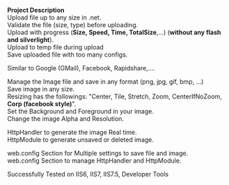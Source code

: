 **Project Description**  
Upload file up to any size in .net.  
Validate the file (size, type) before uploading.  
Upload with progress (**Size, Speed, Time, TotalSize**,...) (**without any flash and silverlight**).  
Upload to temp file during upload  
Save uploaded file with too many configs.

Similar to Google (GMail), Facebook, Rapidshare,....

Manage the Image file and save in any format (png, jpg, gif, bmp, ...)  
Save image in any size.  
Resizing has the followings: "Center, Tile, Stretch, Zoom, CenterIfNoZoom, **Corp (facebook style)**".  
Set the Background and Foreground in your image.  
Change the image Alpha and Resolution.

HttpHandler to generate the image Real time.  
HttpModule to generate unsaved or deleted image.

web.config Section for Multiple settings to save file and image.  
web.config Section to manage HttpHandler and HttpModule.

Successfully Tested on IIS6, IIS7, IIS7.5, Developer Tools